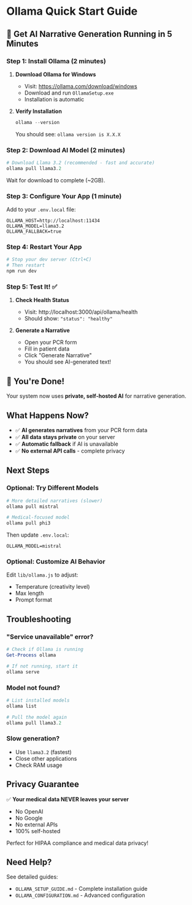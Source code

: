 # Ollama Quick Start Guide

## 🚀 Get AI Narrative Generation Running in 5 Minutes

### Step 1: Install Ollama (2 minutes)

1. **Download Ollama for Windows**
   - Visit: https://ollama.com/download/windows
   - Download and run `OllamaSetup.exe`
   - Installation is automatic

2. **Verify Installation**
   ```powershell
   ollama --version
   ```
   You should see: `ollama version is X.X.X`

### Step 2: Download AI Model (2 minutes)

```powershell
# Download Llama 3.2 (recommended - fast and accurate)
ollama pull llama3.2
```

Wait for download to complete (~2GB).

### Step 3: Configure Your App (1 minute)

Add to your `.env.local` file:

```env
OLLAMA_HOST=http://localhost:11434
OLLAMA_MODEL=llama3.2
OLLAMA_FALLBACK=true
```

### Step 4: Restart Your App

```powershell
# Stop your dev server (Ctrl+C)
# Then restart
npm run dev
```

### Step 5: Test It! ✅

1. **Check Health Status**
   - Visit: http://localhost:3000/api/ollama/health
   - Should show: `"status": "healthy"`

2. **Generate a Narrative**
   - Open your PCR form
   - Fill in patient data
   - Click "Generate Narrative"
   - You should see AI-generated text!

## 🎉 You're Done!

Your system now uses **private, self-hosted AI** for narrative generation.

## What Happens Now?

- ✅ **AI generates narratives** from your PCR form data
- ✅ **All data stays private** on your server
- ✅ **Automatic fallback** if AI is unavailable
- ✅ **No external API calls** - complete privacy

## Next Steps

### Optional: Try Different Models

```powershell
# More detailed narratives (slower)
ollama pull mistral

# Medical-focused model
ollama pull phi3
```

Then update `.env.local`:
```env
OLLAMA_MODEL=mistral
```

### Optional: Customize AI Behavior

Edit `lib/ollama.js` to adjust:
- Temperature (creativity level)
- Max length
- Prompt format

## Troubleshooting

### "Service unavailable" error?
```powershell
# Check if Ollama is running
Get-Process ollama

# If not running, start it
ollama serve
```

### Model not found?
```powershell
# List installed models
ollama list

# Pull the model again
ollama pull llama3.2
```

### Slow generation?
- Use `llama3.2` (fastest)
- Close other applications
- Check RAM usage

## Privacy Guarantee

✅ **Your medical data NEVER leaves your server**
- No OpenAI
- No Google
- No external APIs
- 100% self-hosted

Perfect for HIPAA compliance and medical data privacy!

## Need Help?

See detailed guides:
- `OLLAMA_SETUP_GUIDE.md` - Complete installation guide
- `OLLAMA_CONFIGURATION.md` - Advanced configuration
